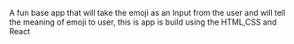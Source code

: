 A fun base app that will take the emoji as an Input from the user and will tell the meaning of emoji to user, 
this is app is build using the HTML,CSS and React
